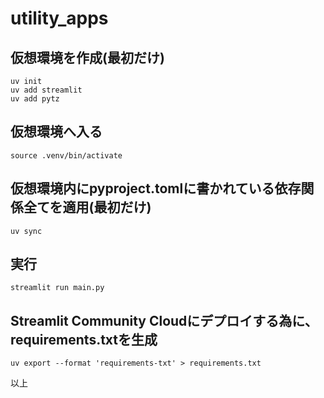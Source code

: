 # utility_apps

## 仮想環境を作成(最初だけ)
```
uv init
uv add streamlit
uv add pytz
```

## 仮想環境へ入る
```
source .venv/bin/activate
```

## 仮想環境内にpyproject.tomlに書かれている依存関係全てを適用(最初だけ)
```
uv sync
```

## 実行
```
streamlit run main.py
```

## Streamlit Community Cloudにデプロイする為に、requirements.txtを生成
```
uv export --format 'requirements-txt' > requirements.txt
```

以上
